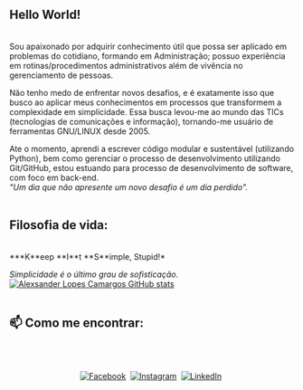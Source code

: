 ## Hello World!
<br/>
Sou apaixonado por adquirir conhecimento útil que possa ser aplicado em problemas do cotidiano, formando em  Administração; possuo experiência em rotinas/procedimentos administrativos além de vivência no gerenciamento de pessoas.

Não tenho medo de enfrentar novos desafios, e é exatamente isso que busco ao aplicar meus conhecimentos em processos que transformem a complexidade em simplicidade. Essa busca levou-me ao mundo das TICs (tecnologias de comunicações e informação), tornando-me usuário de ferramentas GNU/LINUX desde 2005.

Ate o momento, aprendi a escrever código modular e sustentável (utilizando Python), bem como gerenciar o processo de desenvolvimento utilizando Git/GitHub, estou estuando para processo de desenvolvimento de software, com foco em back-end.
<br/>
*"Um dia que não apresente um novo desafio é um dia perdido".*
<br/>
<br/>

## Filosofia de vida:
<br/>
***K**eep **I**t **S**imple, Stupid!*

*Simplicidade é o último grau de sofisticação.*
<br/>
[![Alexsander Lopes Camargos GitHub stats](https://github-readme-stats.vercel.app/api?username=alexcamargos)](https://github.com/alexcamargos/github-readme-stats)
<br/>
<br/>
## 📫 Como me encontrar:
<br/>
<p align="center">
<br>
<a href="https://www.fb.com/alexcamargos"><img src="https://img.shields.io/badge/facebook-%231877F2.svg?&style=for-the-badge&logo=facebook&logoColor=white" alt="Facebook" /></a>&nbsp;
<a href="https://www.instagram.com/alopescamargos/"><img src="https://img.shields.io/badge/instagram-%23E4405F.svg?&style=for-the-badge&logo=instagram&logoColor=white" alt="Instagram" /></a>&nbsp;
<a href="https://www.linkedin.com/in/alexcamargos/"><img src="https://img.shields.io/badge/linkedin-%230077B5.svg?&style=for-the-badge&logo=linkedin&logoColor=white" alt="LinkedIn" /></a>&nbsp;
</p>
<br/>
<br/>
<!--
**alexcamargos/alexcamargos** is a ✨ _special_ ✨ repository because its `README.md` (this file) appears on your GitHub profile.

Here are some ideas to get you started:

- 🔭 I’m currently working on ...
- 🌱 I’m currently learning ...
- 👯 I’m looking to collaborate on ...
- 🤔 I’m looking for help with ...
- 💬 Ask me about ...
- 📫 How to reach me: ...
- 😄 Pronouns: ...
- ⚡ Fun fact: ...
-->
